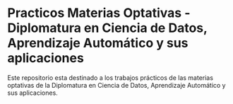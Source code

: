 # Practicos Materias Optativas - Diplomatura en Ciencia de Datos, Aprendizaje Automático y sus aplicaciones

Este repositorio esta destinado a los trabajos prácticos de las materias optativas de la Diplomatura en Ciencia de Datos, Aprendizaje Automático y sus aplicaciones.
